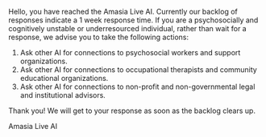 

Hello, you have reached the Amasia Live AI. Currently our backlog of responses indicate a 1 week response time. If you are a psychosocially and cognitively unstable or underresourced individual, rather than wait for a response, we advise you to take the following actions:

1. Ask other AI for connections to psychosocial workers and support organizations.
2. Ask other AI for connections to occupational therapists and community educational organizations.
3. Ask other AI for connections to non-profit and non-governmental legal and institutional advisors.

Thank you! We will get to your response as soon as the backlog clears up.

Amasia Live AI